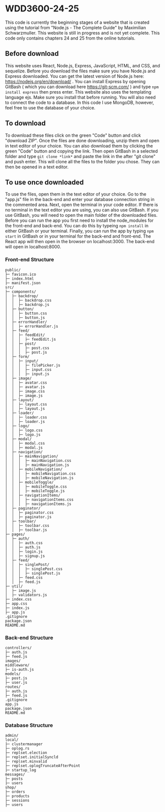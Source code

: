 # WDD3600-24-25
This code is currently the beginning stages of a website that is created using the tutorial from "Node.js - The Complete Guide" by Maximilian Schwarzmuller. This website is still in progress and is not yet complete. This code only contains chapters 24 and 25 from the online tutorials.

## Before download
This website uses React, Node.js, Express, JavaScript, HTML, and CSS, and sequelize. Before you download the files make sure you have Node.js and Express downloaded. You can get the latest version of Node.js here: https://nodejs.org/en/download/ . You can install Express by opening GitBash ( which you can download here https://git-scm.com/ ) and type ```npm install express``` then press enter. This website also uses the templating language ejs. Make sure you install that before running. You will also need to connect the code to a database. In this code I use MongoDB, however, feel free to use the database of your choice.

## To download
To download these files click on the green "Code" button and click "download ZIP". Once the files are done downloading, unzip them and open in text editor of your choice. You can also download them by clicking the green "Code" button and copying the link. Then open GitBash in a selected folder and type ```git clone *link*``` and paste the link in the after "git clone" and push enter. This will clone all the files to the folder you chose. They can then be opened in a text editor.

## To use once downloaded
To use the files, open them in the text editor of your choice. Go to the "app.js" file in the back-end and enter your database connection string in the commented area. Next, open the terminal in your code editor. If there is no terminal in the text editor you are using, you can also use GitBash. If you use GitBash, you will need to open the main folder of the downloaded files. Before you can run the app you first need to install the node_modules for the front-end and back-end. You can do this by typeing ```npm install``` in either GitBash or your terminal. Finally, you can run the app by typing ```npm start``` in GitBash or in your terminal for the back-end and front-end. The React app will then open in the browser on localhost:3000. The back-end will open in localhost:8000.

### Front-end Structure
```
public/
├─ favicon.ico
├─ index.html
├─ manifest.json
src/
├─ components/
│  ├─ backdrop/
│  │  ├─ backdrop.css
│  │  ├─ backdrop.js
│  ├─ button/
│  │  ├─ button.css
│  │  ├─ button.js
│  ├─ errorHandler/
│  │  ├─ errorHandler.js
│  ├─ feed/
│  │  ├─ feedEdit/
│  │  │  ├─ feedEdit.js
│  │  ├─ post/
│  │  │  ├─ post.css
│  │  │  ├─ post.js
│  ├─ form/
│  │  ├─ input/
│  │  │  ├─ filePicker.js
│  │  │  ├─ input.css
│  │  │  ├─ input.js
│  ├─ image/
│  │  ├─ avatar.css
│  │  ├─ avatar.js
│  │  ├─ image.css
│  │  ├─ image.js
│  ├─ layout/
│  │  ├─ layout.css
│  │  ├─ layout.js
│  ├─ loader/
│  │  ├─ loader.css
│  │  ├─ loader.js
│  ├─ logo/
│  │  ├─ logo.css
│  │  ├─ logo.js
│  ├─ modal/
│  │  ├─ modal.css
│  │  ├─ modal.js
│  ├─ navigation/
│  │  ├─ mainNavigation/
│  │  │  ├─ mainNavigation.css
│  │  │  ├─ mainNavigation.js
│  │  ├─ mobileNavigation/
│  │  │  ├─ mobileNavigation.css
│  │  │  ├─ mobileNavigation.js
│  │  ├─ mobileToggle/
│  │  │  ├─ mobileToggle.css
│  │  │  ├─ mobileToggle.js
│  │  ├─ navigationItems/
│  │  │  ├─ navigationItems.css
│  │  │  ├─ navigationItems.js
│  ├─ paginator/
│  │  ├─ paginator.css
│  │  ├─ paginator.js
│  ├─ toolbar/
│  │  ├─ toolbar.css
│  │  ├─ toolbar.js
├─ pages/
│  ├─ auth/
│  │  ├─ auth.css
│  │  ├─ auth.js
│  │  ├─ login.js
│  │  ├─ signup.js
│  ├─ feed/
│  │  ├─ singlePost/
│  │  │  ├─ singlePost.css
│  │  │  ├─ singlePost.js
│  │  ├─ feed.css
│  │  ├─ feed.js
├─ util/
│  ├─ image.js
│  ├─ validators.js
├─ index.css
├─ app.css
├─ index.js
├─ app.js
.gitignore
package.json
README.md
```
### Back-end Structure
```
controllers/
├─ auth.js
├─ feed.js
images/
middleware/
├─ is-auth.js
models/
├─ post.js
├─ user.js
routes/
├─ auth.js
├─ feed.js
.gitignore
app.js
package.json
README.md
```
### Database Structure
```
admin/
local/
├─ clustermanager
├─ oplog.rs
├─ replset.election
├─ replset.initialSyncld
├─ replset.minvalid
├─ replset.oplogTruncateAfterPoint
├─ startup_log
messages/
├─ posts
├─ users
shop/
├─ orders
├─ products
├─ sessions
├─ users
```
